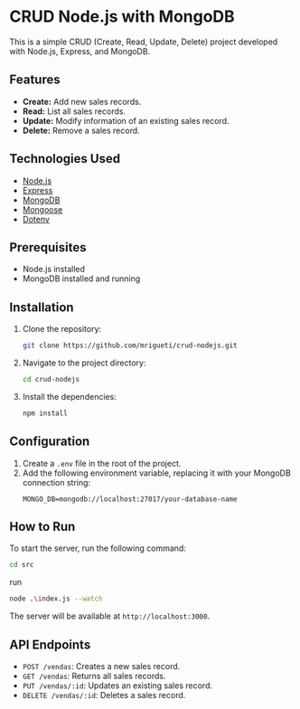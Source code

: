 # CRUD Node.js with MongoDB

This is a simple CRUD (Create, Read, Update, Delete) project developed with Node.js, Express, and MongoDB.

## Features

- **Create:** Add new sales records.
- **Read:** List all sales records.
- **Update:** Modify information of an existing sales record.
- **Delete:** Remove a sales record.

## Technologies Used

- [Node.js](https://nodejs.org/)
- [Express](https://expressjs.com/)
- [MongoDB](https://www.mongodb.com/)
- [Mongoose](https://mongoosejs.com/)
- [Dotenv](https://github.com/motdotla/dotenv)

## Prerequisites

- Node.js installed
- MongoDB installed and running

## Installation

1. Clone the repository:
   ```bash
   git clone https://github.com/mrigueti/crud-nodejs.git
   ```
2. Navigate to the project directory:
   ```bash
   cd crud-nodejs
   ```
3. Install the dependencies:
   ```bash
   npm install
   ```

## Configuration

1. Create a `.env` file in the root of the project.
2. Add the following environment variable, replacing it with your MongoDB connection string:
   ```
   MONGO_DB=mongodb://localhost:27017/your-database-name
   ```

## How to Run

To start the server, run the following command:

```bash
cd src
```
run

```bash
node .\index.js --watch
```

The server will be available at `http://localhost:3000`.

## API Endpoints

- `POST /vendas`: Creates a new sales record.
- `GET /vendas`: Returns all sales records.
- `PUT /vendas/:id`: Updates an existing sales record.
- `DELETE /vendas/:id`: Deletes a sales record.